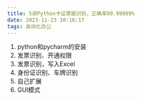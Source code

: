 ```yaml
---
title: 5讲Python卡证票据识别，正确率99.99999%
date: 2023-11-23 10:16:17
tags: 自动化办公
---
```


1. python和pycharm的安装
2. 发票识别、开通权限
3. 发票识别，写入Excel
4. 身份证识别、车牌识别
5. 自己扩展
6. GUI模式